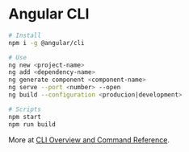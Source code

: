 # Angular CLI

```bash
# Install
npm i -g @angular/cli
```

```bash
# Use
ng new <project-name>
ng add <dependency-name>
ng generate component <component-name>
ng serve --port <number> --open
ng build --configuration <producion|development>
```

```bash
# Scripts
npm start
npm run build
```

More at [CLI Overview and Command Reference](https://angular.io/cli).
